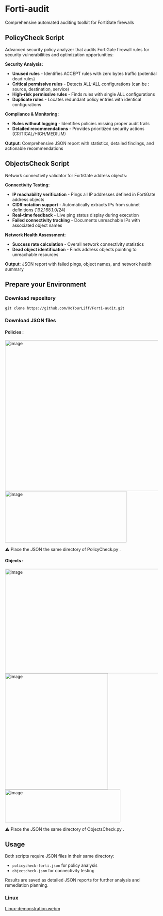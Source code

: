 # Forti-audit
Comprehensive automated auditing toolkit for FortiGate firewalls

## PolicyCheck Script
Advanced security policy analyzer that audits FortiGate firewall rules for security vulnerabilities and optimization opportunities:

**Security Analysis:**
- **Unused rules** - Identifies ACCEPT rules with zero bytes traffic (potential dead rules)
- **Critical permissive rules** - Detects ALL-ALL configurations (can be : source, destination, service)  
- **High-risk permissive rules** - Finds rules with single ALL configurations
- **Duplicate rules** - Locates redundant policy entries with identical configurations

**Compliance & Monitoring:**
- **Rules without logging** - Identifies policies missing proper audit trails
- **Detailed recommendations** - Provides prioritized security actions (CRITICAL/HIGH/MEDIUM)

**Output:** Comprehensive JSON report with statistics, detailed findings, and actionable recommendations

## ObjectsCheck Script  
Network connectivity validator for FortiGate address objects:

**Connectivity Testing:**
- **IP reachability verification** - Pings all IP addresses defined in FortiGate address objects
- **CIDR notation support** - Automatically extracts IPs from subnet definitions (192.168.1.0/24)
- **Real-time feedback** - Live ping status display during execution
- **Failed connectivity tracking** - Documents unreachable IPs with associated object names

**Network Health Assessment:**
- **Success rate calculation** - Overall network connectivity statistics  
- **Dead object identification** - Finds address objects pointing to unreachable resources

**Output:** JSON report with failed pings, object names, and network health summary

## Prepare your Environment

### Download repository

```
git clone https://github.com/XoTourLiff/Forti-audit.git
```


### Download JSON files
#### Policies :

<img width="1904" height="496" alt="image" src="https://github.com/user-attachments/assets/9797d3c9-8209-492f-8789-a8ff76b1d4b6" />

<img width="400" height="169" alt="image" src="https://github.com/user-attachments/assets/88e6be38-d219-49c5-9709-ec8ff84503ef" />


⚠️ Place the JSON the same directory of PolicyCheck.py .
#### Objects :

<img width="1812" height="343" alt="image" src="https://github.com/user-attachments/assets/45e69513-6feb-4a12-a8c6-b9b8528a4a4e" />

<img width="339" height="382" alt="image" src="https://github.com/user-attachments/assets/d6236e34-d7e9-46e7-9889-919f592af564" />

<img width="380" height="108" alt="image" src="https://github.com/user-attachments/assets/b158e13d-c7bb-4ddc-a96e-6b47916a185d" />

⚠️ Place the JSON the same directory of ObjectsCheck.py .


## Usage

Both scripts require JSON files in their same directory:
- `policycheck-forti.json` for policy analysis
- `objectcheck.json` for connectivity testing

Results are saved as detailed JSON reports for further analysis and remediation planning.

### Linux

[Linux-demonstration.webm](https://github.com/user-attachments/assets/f861aa15-9993-4d5d-9161-7ad4ac39a3f9)

